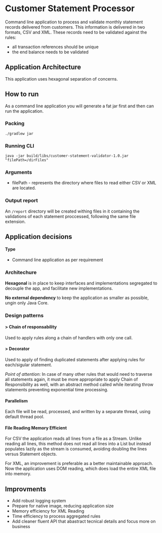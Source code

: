 
# Customer Statement Processor

Command line application to process and validate monthly statement records delivered from customers. This information is delivered in two formats, CSV and XML. These records need to be validated against the rules:

-  all transaction references should be unique 
-   the end balance needs to be validated

  

## Application Architecture


This application uses hexagonal separation of concerns.

## How to run

As a command line application you will generate a fat jar first and then can run the application.

### Packing

```
./gradlew jar
```

### Running CLI

```
java -jar build/libs/customer-statement-validator-1.0.jar "filePath=/dirFiles" 
```

### Arguments

 - filePath - represents the directory where files to read either CSV or XML are located.

### Output report

An `/report` directory will be created withing files in it containing the validations of each statement proccessed, following the same file extension.

## Application decisions


#### Type
- Command line application as per requirement

### Architechure
**Hexagonal** is in place to keep interfaces and implementations segregated to decouple the app, and facilitate new implementations.

**No external dependency** to keep the application as smaller as possible, ungin only Java Core.

### Design patterns
#### > Chain of responsability
Used to apply rules along a chain of handlers with only one call.

#### > Decorator
Used to apply of finding duplicated statements after applying rules for each/sigular statement.

*Point of attention*: In case of many other rules that would need to traverse all statements again, it must be more appropriate to apply Chain of Responsibility as well, with an abstract method called while iterating throw statements preventing exponential time processing.

#### Parallelism
Each file will be read, processed, and written  by a separate thread, using default thread pool.

#### File Reading Memory Efficient 

For CSV the application reads all lines from a file as a Stream. Unlike reading all lines, this method does not read all lines into a List but instead populates lazily as the stream is consumed, avoiding doubling the lines versus Statement objects.

For XML, an improvement is preferable as a better maintainable approach. Now the application uses DOM reading, which does load the entire XML file into memory.


## Improvments

- Add robust logging system
- Prepare for native image, reducing application size
- Memory efficiency for XML Reading
- Time efficiency to process aggregated rules 
- Add cleaner fluent API that abastract tecnical details and focus more on  business
